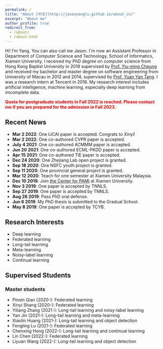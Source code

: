 ```yaml
---
permalink: /
title: "About [中文](http://jasonyanglu.github.io/about_cn)"
excerpt: "About me"
author_profile: true
redirect_from:
  - /about/
  - /about.html
---
```



Hi! I’m Yang. You can also call me Jason. I'm now an Assistant Professor in Department of Computer Science and Technology, School of Informatics, Xiamen University. I received my PhD degree on computer science from Hong Kong Baptist University in 2019 supervised by [Prof. Yiu-ming Cheung](http://www.comp.hkbu.edu.hk/~ymc/) and received my bachelor and master degree on software engineering from University of Macau in 2012 and 2014, supervised by [Prof. Yuan Yan Tang](https://www.fst.um.edu.mo/personal/yytang/). I was a research intern at Tencent in 2018. My research interest includes artificial intelligence, machine learning, especially deep learning from imcomplete data.

<span style="color:red">**Quota for postgraduate students in Fall 2022 is reached. Please contact me if you are prepared for the admission in Fall 2023.**</span>


## Recent News
* **Mar 2 2022**: One IJCAI paper is accepted. Congrats to Xinyi!
* **Mar 2 2022**: One co-authored CVPR paper is accepted.
* **July 4 2021**: One co-authored ACMMM paper is accepted.
* **Jun 20 2021**: One co-authored ECML-PKDD paper is accepted.
* **Apr 15 2021**: One co-authored TIE paper is accepted.
* **Dec 24 2020**: One Zhejiang Lab open project is granted.
* **Sep 18 2020**: One NSFC youth project is granted.
* **Sep 11 2020**: One provincial general project is granted.
* **Mar 12 2020**: Teach for one semester at Xiamen University Malaysia.
* **Dec 10 2019**: Join [the Center for PAMI](http://pami.xmu.edu.cn/) at Xiamen University. 
* **Nov 3 2019**: One paper is accepted by TNNLS.
* **Sep 27 2019**: One paper is accepted by TNNLS.
* **Aug 26 2019**: Pass PhD oral defense.
* **Jun 6 2019**: My PhD thesis is submitted to the Gradual School.
* **May 8 2019**: One paper is accepted by TCYB.



## Research Interests

* Deep learning
* Federated learning
* Long-tail learning
* Meta-learning
* Noisy-label learning
* Continual learning



## Supervised Students

### Master students

* Pinxin Qian (2020-): Federated learning
* Xinyi Shang (2020-): Federated learning
* Yiliang Zhang (2021-): Long-tail learning and noisy-label learning
* Yan Jin (2021-): Long-tail learning and meta-learning
* Xiaolin Huang (2021-): Long-tail learning and object detection
* Fengling Lu (2021-): Federated learning
* Chenxing Hong (2022-): Long-tail learning and continual learning
* Lin Chen (2022-): Federated learning
* Liyuan Wang (2022-): Long-tail learning and object detection